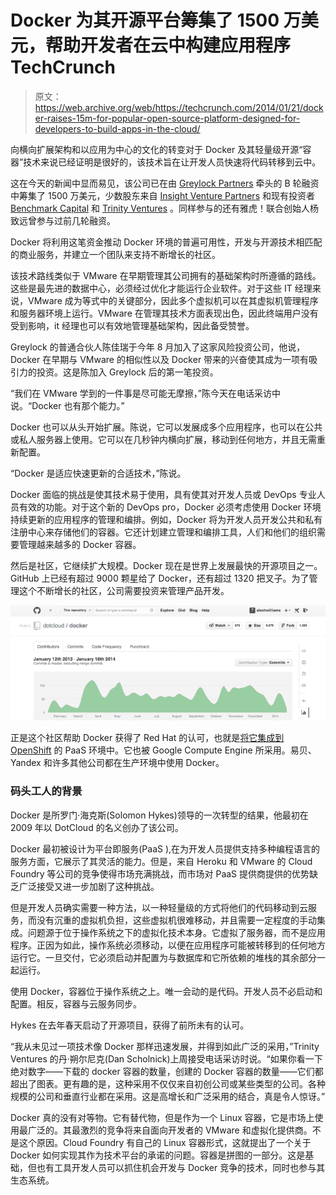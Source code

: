 # Docker 为其开源平台筹集了 1500 万美元，帮助开发者在云中构建应用程序 TechCrunch

> 原文：<https://web.archive.org/web/https://techcrunch.com/2014/01/21/docker-raises-15m-for-popular-open-source-platform-designed-for-developers-to-build-apps-in-the-cloud/>

向横向扩展架构和以应用为中心的文化的转变对于 Docker 及其轻量级开源“容器”技术来说已经证明是很好的，该技术旨在让开发人员快速将代码转移到云中。

这在今天的新闻中显而易见，该公司已在由 [Greylock Partners](https://web.archive.org/web/20230124210401/http://www.crunchbase.com/financial-organization/greylock) 牵头的 B 轮融资中筹集了 1500 万美元，少数股东来自 [Insight Venture Partners](https://web.archive.org/web/20230124210401/http://www.crunchbase.com/financial-organization/insight-venture-partners) 和现有投资者 [Benchmark Capital](https://web.archive.org/web/20230124210401/http://www.crunchbase.com/financial-organization/benchmark-2) 和 [Trinity Ventures](https://web.archive.org/web/20230124210401/http://www.crunchbase.com/financial-organization/benchmark-2) 。同样参与的还有雅虎！联合创始人杨致远曾参与过前几轮融资。

Docker 将利用这笔资金推动 Docker 环境的普遍可用性，开发与开源技术相匹配的商业服务，并建立一个团队来支持不断增长的社区。

该技术路线类似于 VMware 在早期管理其公司拥有的基础架构时所遵循的路线。这些是最先进的数据中心，必须经过优化才能运行企业软件。对于这些 IT 经理来说，VMware 成为等式中的关键部分，因此多个虚拟机可以在其虚拟机管理程序和服务器环境上运行。VMware 在管理其技术方面表现出色，因此终端用户没有受到影响，it 经理也可以有效地管理基础架构，因此备受赞誉。

Greylock 的普通合伙人陈佳瑞于今年 8 月加入了这家风险投资公司，他说，Docker 在早期与 VMware 的相似性以及 Docker 带来的兴奋使其成为一项有吸引力的投资。这是陈加入 Greylock 后的第一笔投资。

“我们在 VMware 学到的一件事是尽可能无摩擦，”陈今天在电话采访中说。“Docker 也有那个能力。”

Docker 也可以从头开始扩展。陈说，它可以发展成多个应用程序，也可以在公共或私人服务器上使用。它可以在几秒钟内横向扩展，移动到任何地方，并且无需重新配置。

“Docker 是适应快速更新的合适技术，”陈说。

Docker 面临的挑战是使其技术易于使用，具有使其对开发人员或 DevOps 专业人员有效的功能。对于这个新的 DevOps pro，Docker 必须考虑使用 Docker 环境持续更新的应用程序的管理和编排。例如，Docker 将为开发人员开发公共和私有注册中心来存储他们的容器。它还计划建立管理和编排工具，人们和他们的组织需要管理越来越多的 Docker 容器。

然后是社区，它继续扩大规模。Docker 现在是世界上发展最快的开源项目之一。GitHub 上已经有超过 9000 颗星给了 Docker，还有超过 1320 把叉子。为了管理这个不断增长的社区，公司需要投资来管理产品开发。

![Contributors_to_dotcloud_docker](img/d7260b95db4a68dd7e32201c30fdba5e.png)

正是这个社区帮助 Docker 获得了 Red Hat 的认可，也就是[将它集成到 OpenShift](https://web.archive.org/web/20230124210401/https://techcrunch.com/2013/09/19/dotcloud-pivots-and-wins-big-with-docker-the-cloud-service-now-part-of-red-hat-openshift/) 的 PaaS 环境中。它也被 Google Compute Engine 所采用。易贝、Yandex 和许多其他公司都在生产环境中使用 Docker。

### 码头工人的背景

Docker 是所罗门·海克斯(Solomon Hykes)领导的一次转型的结果，他最初在 2009 年以 DotCloud 的名义创办了该公司。

Docker 最初被设计为平台即服务(PaaS ),在为开发人员提供支持多种编程语言的服务方面，它展示了其灵活的能力。但是，来自 Heroku 和 VMware 的 Cloud Foundry 等公司的竞争使得市场充满挑战，而市场对 PaaS 提供商提供的优势缺乏广泛接受又进一步加剧了这种挑战。

但是开发人员确实需要一种方法，以一种轻量级的方式将他们的代码移动到云服务，而没有沉重的虚拟机负担，这些虚拟机很难移动，并且需要一定程度的手动集成。问题源于位于操作系统之下的虚拟化技术本身。它虚拟了服务器，而不是应用程序。正因为如此，操作系统必须移动，以便在应用程序可能被转移到的任何地方运行它。一旦交付，它必须启动并配置为与数据库和它所依赖的堆栈的其余部分一起运行。

使用 Docker，容器位于操作系统之上。唯一会动的是代码。开发人员不必启动和配置。相反，容器与云服务同步。

Hykes 在去年春天启动了开源项目，获得了前所未有的认可。

“我从未见过一项技术像 Docker 那样迅速发展，并得到如此广泛的采用，”Trinity Ventures 的丹·朔尔尼克(Dan Scholnick)上周接受电话采访时说。“如果你看一下绝对数字——下载的 docker 容器的数量，创建的 Docker 容器的数量——它们都超出了图表。更有趣的是，这种采用不仅仅来自初创公司或某些类型的公司。各种规模的公司和垂直行业都在采用。这是高增长和广泛采用的结合，真是令人惊讶。”

Docker 真的没有对等物。它有替代物，但是作为一个 Linux 容器，它是市场上使用最广泛的。其最激烈的竞争将来自面向开发者的 VMware 和虚拟化提供商。不是这个原因。Cloud Foundry 有自己的 Linux 容器形式，这就提出了一个关于 Docker 如何实现其作为技术平台的承诺的问题。容器是拼图的一部分。这是基础，但也有工具开发人员可以抓住机会开发与 Docker 竞争的技术，同时也参与其生态系统。